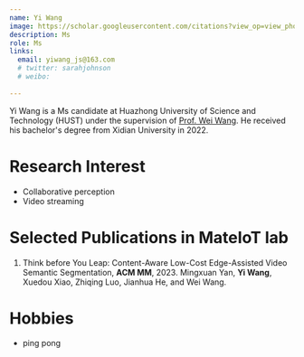```yaml
---
name: Yi Wang
image: https://scholar.googleusercontent.com/citations?view_op=view_photo&user=5XROK7EAAAAJ&citpid=2
description: Ms
role: Ms
links:
  email: yiwang_js@163.com
  # twitter: sarahjohnson
  # weibo:
  
---
```


Yi Wang is a Ms candidate at Huazhong University of Science and Technology (HUST) under the supervision of [Prof. Wei Wang](https://eic.hust.edu.cn/professor/wangwei/index.html).  He received his bachelor's degree from Xidian University in 2022.

Research Interest
======
- Collaborative perception
- Video streaming


Selected Publications in MateIoT lab
======
1. Think before You Leap: Content-Aware Low-Cost Edge-Assisted Video Semantic Segmentation, **ACM MM**, 2023.
    Mingxuan Yan, **Yi Wang**, Xuedou Xiao, Zhiqing Luo, Jianhua He, and Wei Wang.
      
Hobbies
======
- ping pong